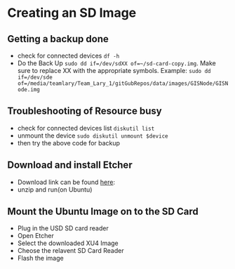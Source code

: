 # Creating an SD Image 

## Getting a backup done 
- check for connected devices ``df -h`` 
- Do the Back Up `sudo dd if=/dev/sdXX of=~/sd-card-copy.img`. Make sure to replace XX with the appropriate symbols. Example:
`sudo dd if=/dev/sde of=/media/teamlary/Team_Lary_1/gitGubRepos/data/images/GISNode/GISNode.img`

## Troubleshooting of Resource busy
- check for connected devices list `diskutil list`
- unmount the device `sudo diskutil unmount $device`
- then try the above code for backup
  
## Download and install Etcher 
 - Download link can be found [here](https://www.balena.io/etcher/):
 - unzip and run(on Ubuntu)
 
## Mount the Ubuntu Image on to the SD Card 
 - Plug in the USD SD card reader 
 - Open Etcher 
 - Select the downloaded XU4 Image 
 - Cheose the relavent SD Card Reader 
 - Flash the image

